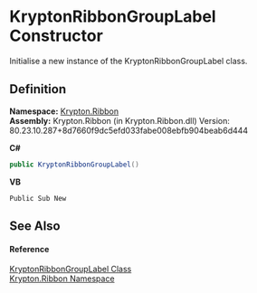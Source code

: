 # KryptonRibbonGroupLabel Constructor


Initialise a new instance of the KryptonRibbonGroupLabel class.



## Definition
**Namespace:** <a href="1e9bc734-cff9-e9b8-f013-94cdac669794.md">Krypton.Ribbon</a>  
**Assembly:** Krypton.Ribbon (in Krypton.Ribbon.dll) Version: 80.23.10.287+8d7660f9dc5efd033fabe008ebfb904beab6d444

**C#**
``` C#
public KryptonRibbonGroupLabel()
```
**VB**
``` VB
Public Sub New
```



## See Also


#### Reference
<a href="0749ed65-18cf-f94f-8aff-5a53b6b8dd44.md">KryptonRibbonGroupLabel Class</a>  
<a href="1e9bc734-cff9-e9b8-f013-94cdac669794.md">Krypton.Ribbon Namespace</a>  
